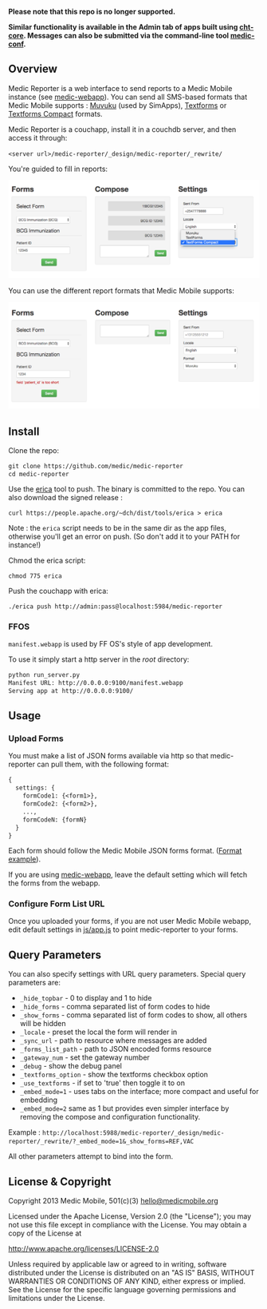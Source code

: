 **Please note that this repo is no longer supported.**

**Similar functionality is available in the Admin tab of apps built using [cht-core](https://github.com/medic/cht-core). Messages can also be submitted via the command-line tool [medic-conf](https://github.com/medic/medic-conf).**

## Overview

Medic Reporter is a web interface to send reports to a Medic Mobile instance (see [medic-webapp](https://github.com/medic/medic-webapp)). You can send all SMS-based formats that Medic Mobile supports :
[Muvuku](https://github.com/medic/medic-webapp/blob/master/tests/nodeunit/unit/kujua-sms/smsparser.js) (used by SimApps), [Textforms](https://github.com/medic/medic-webapp/blob/master/tests/nodeunit/unit/kujua-sms/textforms_parser.js) or [Textforms Compact](https://github.com/medic/medic-webapp/blob/master/tests/nodeunit/unit/kujua-sms/smsparser_compact_textform.js) formats.

Medic Reporter is a couchapp, install it in a couchdb server, and then access it through:

`<server url>/medic-reporter/_design/medic-reporter/_rewrite/`

You're guided to fill in reports:

![Screenshot: field validation](documentation_images/different_report_formats.png?raw=true)

You can use the different report formats that Medic Mobile supports:

![Screenshot: different report formats](documentation_images/field_validation.png?raw=true)

## Install

Clone the repo:

    git clone https://github.com/medic/medic-reporter
    cd medic-reporter

Use the [erica](https://github.com/benoitc/erica) tool to push. The binary is committed to the repo. You can also download the signed release :

    curl https://people.apache.org/~dch/dist/tools/erica > erica

Note : the `erica` script needs to be in the same dir as the app files, otherwise you'll get an error on push. (So don't add it to your PATH for instance!)

Chmod the erica script:

    chmod 775 erica

Push the couchapp with erica:

    ./erica push http://admin:pass@localhost:5984/medic-reporter

### FFOS

`manifest.webapp` is used by FF OS's style of app development.

To use it simply start a http server in the _root_ directory:

    python run_server.py
    Manifest URL: http://0.0.0.0:9100/manifest.webapp
    Serving app at http://0.0.0.0:9100/

## Usage

### Upload Forms

You must make a list of JSON forms available via http so that medic-reporter
can pull them, with the following format:

```
{
  settings: {
    formCode1: {<form1>},
    formCode2: {<form2>},
    ...,
    formCodeN: {formN}
  }
}
```

Each form should follow the Medic Mobile JSON forms format. ([Format example](https://github.com/medic/medic-webapp/blob/master/tests/nodeunit/form_definitions.js#L6)).


If you are using [medic-webapp](https://github.com/medic/medic-webapp), leave the default setting
which will fetch the forms from the webapp.

### Configure Form List URL

Once you uploaded your forms, if you are not user Medic Mobile webapp, edit default settings in
[js/app.js](js/app.js) to point medic-reporter to your forms.


## Query Parameters

You can also specify settings with URL query parameters.
Special query parameters are:

* `_hide_topbar` - 0 to display and 1 to hide
* `_hide_forms` - comma separated list of form codes to hide
* `_show_forms` - comma separated list of form codes to show, all others will be hidden
* `_locale` - preset the local the form will render in
* `_sync_url` - path to resource where messages are added
* `_forms_list_path` - path to JSON encoded forms resource
* `_gateway_num` - set the gateway number
* `_debug` - show the debug panel
* `_textforms_option` - show the textforms checkbox option
* `_use_textforms` - if set to 'true' then toggle it to on
* `_embed_mode=1` - uses tabs on the interface; more compact and useful for embedding
* `_embed_mode=2` same as 1 but provides even simpler interface by removing the
  compose and configuration functionality.

Example :
`http://localhost:5988/medic-reporter/_design/medic-reporter/_rewrite/?_embed_mode=1&_show_forms=REF,VAC`


All other parameters attempt to bind into the form.

## License & Copyright

Copyright 2013 Medic Mobile, 501(c)(3)  <hello@medicmobile.org>

Licensed under the Apache License, Version 2.0 (the "License");
you may not use this file except in compliance with the License.
You may obtain a copy of the License at

   http://www.apache.org/licenses/LICENSE-2.0

Unless required by applicable law or agreed to in writing, software
distributed under the License is distributed on an "AS IS" BASIS,
WITHOUT WARRANTIES OR CONDITIONS OF ANY KIND, either express or implied.
See the License for the specific language governing permissions and
limitations under the License.
